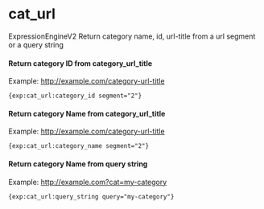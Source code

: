 # cat_url
ExpressionEngineV2 Return category name, id, url-title from a url segment or a query string

#### Return category ID from category_url_title
Example: http://example.com/category-url-title
```
{exp:cat_url:category_id segment="2"}
```

#### Return category Name from category_url_title
Example: http://example.com/category-url-title
```
{exp:cat_url:category_name segment="2"}
```

#### Return category Name from query string
Example: http://example.com?cat=my-category
```
{exp:cat_url:query_string query="my-category"}
```
